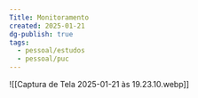 ```yaml
---
Title: Monitoramento
created: 2025-01-21
dg-publish: true
tags:
  - pessoal/estudos
  - pessoal/puc
---
```

![[Captura de Tela 2025-01-21 às 19.23.10.webp]]
